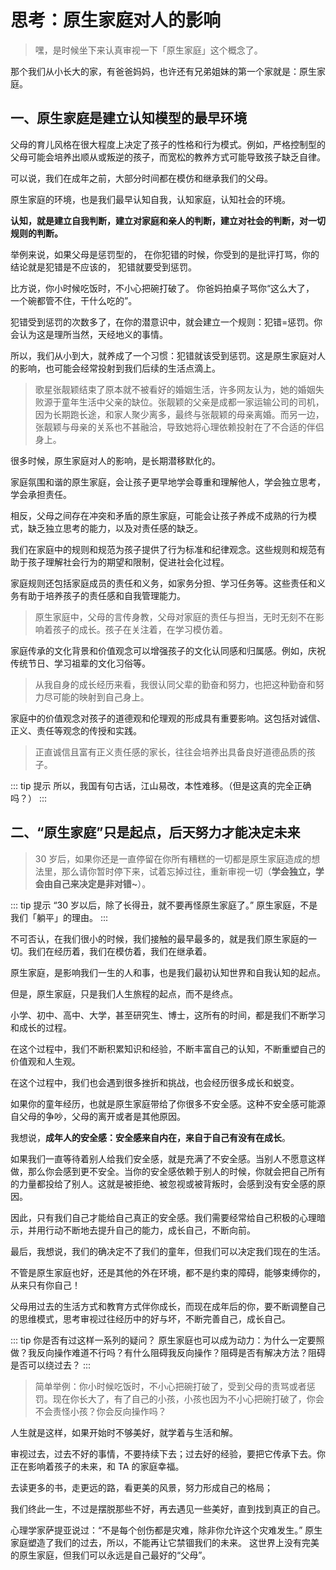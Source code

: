 # 思考：原生家庭对人的影响

> 嘿，是时候坐下来认真审视一下「原生家庭」这个概念了。

那个我们从小长大的家，有爸爸妈妈，也许还有兄弟姐妹的第一个家就是：原生家庭。

## 一、原生家庭是建立认知模型的最早环境

父母的育儿风格在很大程度上决定了孩子的性格和行为模式。例如，严格控制型的父母可能会培养出顺从或叛逆的孩子，而宽松的教养方式可能导致孩子缺乏自律。

可以说，我们在成年之前，大部分时间都在模仿和继承我们的父母。

原生家庭的环境，也是我们最早认知自我，认知家庭，认知社会的环境。

**认知，就是建立自我判断，建立对家庭和亲人的判断，建立对社会的判断，对一切规则的判断。**

举例来说，如果父母是惩罚型的， 在你犯错的时候，你受到的是批评打骂，你的结论就是犯错是不应该的， 犯错就要受到惩罚。

比方说，你小时候吃饭时，不小心把碗打破了。 你爸妈拍桌子骂你“这么大了， 一个碗都管不住，干什么吃的”。

犯错受到惩罚的次数多了，在你的潜意识中，就会建立一个规则：犯错=惩罚。你会认为这是理所当然，天经地义的事情。

所以，我们从小到大，就养成了一个习惯：犯错就该受到惩罚。这是原生家庭对人的影响，也可能会经常投射到我们后续的生活点滴上。

> 歌星张靓颖结束了原本就不被看好的婚姻生活，许多网友认为，她的婚姻失败源于童年生活中父亲的缺位。张靓颖的父亲是成都一家运输公司的司机，因为长期跑长途，和家人聚少离多，最终与张靓颖的母亲离婚。而另一边，张靓颖与母亲的关系也不甚融洽，导致她将心理依赖投射在了不合适的伴侣身上。

很多时候，原生家庭对人的影响，是长期潜移默化的。

家庭氛围和谐的原生家庭，会让孩子更早地学会尊重和理解他人，学会独立思考，学会承担责任。

相反，父母之间存在冲突和矛盾的原生家庭，可能会让孩子养成不成熟的行为模式，缺乏独立思考的能力，以及对责任感的缺乏。

我们在家庭中的规则和规范为孩子提供了行为标准和纪律观念。这些规则和规范有助于孩子理解社会行为的期望和限制，促进社会化过程。

家庭规则还包括家庭成员的责任和义务，如家务分担、学习任务等。这些责任和义务有助于培养孩子的责任感和自我管理能力。

> 原生家庭中，父母的言传身教，父母对家庭的责任与担当，无时无刻不在影响着孩子的成长。孩子在关注着，在学习模仿着。

家庭传承的文化背景和价值观念可以增强孩子的文化认同感和归属感。例如，庆祝传统节日、学习祖辈的文化习俗等。

> 从我自身的成长经历来看，我很认同父辈的勤奋和努力，也把这种勤奋和努力尽可能的映射到自己身上。

家庭中的价值观念对孩子的道德观和伦理观的形成具有重要影响。这包括对诚信、正义、责任等观念的传授和实践。

> 正直诚信且富有正义责任感的家长，往往会培养出具备良好道德品质的孩子。

::: tip 提示
所以，我国有句古话，江山易改，本性难移。（但是这真的完全正确吗？）
:::

## 二、“原生家庭”只是起点，后天努力才能决定未来

> 30 岁后，如果你还是一直停留在你所有糟糕的一切都是原生家庭造成的想法里，那么请你暂时停下来，试着忘掉过往，重新审视一切（**学会独立，学会由自己来决定是非对错~**）。

::: tip 提示
“30 岁以后，除了长得丑，就不要再怪原生家庭了。” 原生家庭，不是我们「躺平」的理由。
:::

不可否认，在我们很小的时候，我们接触的最早最多的，就是我们原生家庭的一切。我们在经历着，我们在模仿着，我们在继承着。

原生家庭，是影响我们一生的人和事，也是我们最初认知世界和自我认知的起点。

但是，原生家庭，只是我们人生旅程的起点，而不是终点。

小学、初中、高中、大学，甚至研究生、博士，这所有的时间，都是我们不断学习和成长的过程。

在这个过程中，我们不断积累知识和经验，不断丰富自己的认知，不断重塑自己的价值观和人生观。

在这个过程中，我们也会遇到很多挫折和挑战，也会经历很多成长和蜕变。

如果你的童年经历，也就是原生家庭带给了你很多不安全感。这种不安全感可能源自父母的争吵，父母的离开或者是其他原因。

我想说，**成年人的安全感：安全感来自内在，来自于自己有没有在成长**。

如果我们一直等待着别人给我们安全感，就是充满了不安全感。当别人不愿意这样做，那么你会感到更不安全。当你的安全感依赖于别人的时候，你就会把自己所有的力量都投给了别人。这就是被拒绝、被忽视或被背叛时，会感到没有安全感的原因。

因此，只有我们自己才能给自己真正的安全感。我们需要经常给自己积极的心理暗示，并用行动不断地去提升自己的能力，成长自己，不断向前。

最后，我想说，我们的确决定不了我们的童年，但我们可以决定我们现在的生活。

不管是原生家庭也好，还是其他的外在环境，都不是约束的障碍，能够束缚你的，从来只有你自己！

父母用过去的生活方式和教育方式伴你成长，而现在成年后的你，要不断调整自己的思维模式，思考审视过往经历中的好与坏，不断完善自己，成长自己。

::: tip 你是否有过这样一系列的疑问？
原生家庭也可以成为动力：为什么一定要照做？我反向操作难道不行吗？有什么阻碍我反向操作？阻碍是否有解决方法？阻碍是否可以绕过去？
:::

> 简单举例：你小时候吃饭时，不小心把碗打破了，受到父母的责骂或者惩罚。现在你长大了，有了自己的小孩，小孩也因为不小心把碗打破了，你会不会责怪小孩？你会反向操作吗？

人生就是这样，如果开始时不够美好，就学着与生活和解。

审视过去，过去不好的事情，不要持续下去；过去好的经验，要把它传承下去。你正在影响着孩子的未来，和 TA 的家庭幸福。

去读更多的书，走更远的路，看更美的风景，努力形成自己的格局；

我们终此一生，不过是摆脱那些不好，再去遇见一些美好，直到找到真正的自己。

心理学家萨提亚说过：“不是每个创伤都是灾难，除非你允许这个灾难发生。”
原生家庭塑造了我们的过去，所以，不能再让它禁锢我们的未来。
这世界上没有完美的原生家庭，但我们可以永远是自己最好的“父母”。

<!--


天补、地补、人补



原生家庭对人的影响
一、引言
1.1 原生家庭的定义
1.2 探讨原生家庭影响的重要性
1.3 分析方法概述（哲学逻辑分析）
二、原生家庭的构成要素
2.1 父母角色
2.2 兄弟姐妹关系
2.3 家庭文化与价值观
三、原生家庭对人格发展的影响
3.1 依恋理论与情感依赖
3.2 自我认知与自尊
3.3 心理健康与情感调节
四、原生家庭对行为模式的影响
4.1 社会行为与人际关系
4.2 决策与问题解决
4.3 道德与伦理观
五、原生家庭对职业发展的影响
5.1 职业选择与兴趣
5.2 工作态度与职业道德
5.3 领导力与团队合作
六、原生家庭的负面影响与应对
6.1 负面情感与心理创伤
6.2 家庭冲突与应对策略
6.3 自我疗愈与专业帮助
七、原生家庭影响的哲学思考
7.1 自由意志与宿命论
7.2 个人成长与家庭责任
7.3 社会结构与家庭功能
八、原生家庭影响的社会学视角
8.1 家庭与社会文化的互动
8.2 家庭结构变迁与社会发展
8.3 公共政策对家庭的支持
九、原生家庭影响的跨文化比较
9.1 不同文化中的家庭结构
9.2 跨文化对比下的家庭影响
9.3 全球化对家庭结构的冲击
十、结论
10.1 综述原生家庭对人的综合影响
10.2 提出改善家庭环境的建议
10.3 强调个人成长与家庭影响的平衡
十一、未来研究方向
11.1 原生家庭影响的长期追踪研究
11.2 新型家庭结构的研究
11.3 技术发展对家庭互动的影响

 -->
